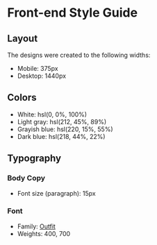 # Front-end Style Guide

## Layout

The designs were created to the following widths:

- Mobile: 375px
- Desktop: 1440px

## Colors

- White: hsl(0, 0%, 100%)
- Light gray: hsl(212, 45%, 89%)
- Grayish blue: hsl(220, 15%, 55%)
- Dark blue: hsl(218, 44%, 22%)

## Typography

### Body Copy

- Font size (paragraph): 15px

### Font

- Family: [Outfit](https://fonts.google.com/specimen/Outfit)
- Weights: 400, 700

<!-- Feel free to remove these styles or customise in your own stylesheet 👍 -->
<style>
  .attribution { font-size: 11px; text-align: center; }
  .attribution a { color: hsl(228, 45%, 44%); }
</style>
